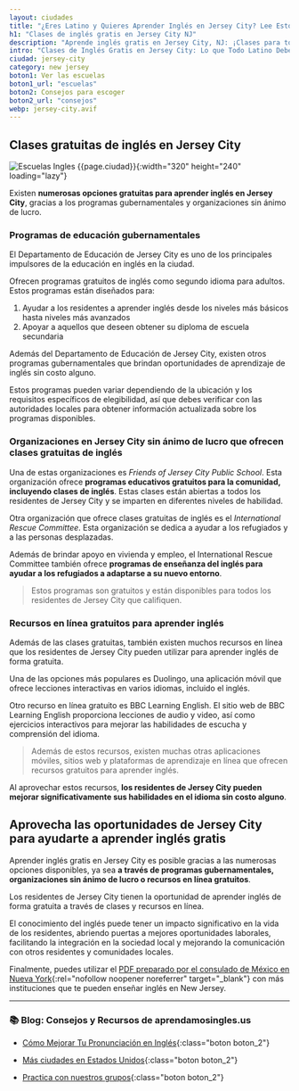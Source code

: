 ```yaml
---
layout: ciudades
title: "¿Eres Latino y Quieres Aprender Inglés en Jersey City? Lee Esto!"
h1: "Clases de inglés gratis en Jersey City NJ"
description: "Aprende inglés gratis en Jersey City, NJ: ¡Clases para todos! Mejora tu fluidez y confianza en el idioma, sin costo alguno. ¡No te lo pierdas!"
intro: "Clases de Inglés Gratis en Jersey City: Lo que Todo Latino Debe Saber"
ciudad: jersey-city
category: new jersey
boton1: Ver las escuelas
boton1_url: "escuelas"
boton2: Consejos para escoger
boton2_url: "consejos"
webp: jersey-city.avif
---
```

## Clases gratuitas de inglés en Jersey City

![Escuelas Ingles {{page.ciudad}}]({{site.baseurl}}/img/{{page.webp}} "Clases inglés {{page.ciudad|capitalize}}"){:width="320" height="240" loading="lazy"}

Existen **numerosas opciones gratuitas para aprender inglés en Jersey City**, gracias a los programas gubernamentales y organizaciones sin ánimo de lucro.

### Programas de educación gubernamentales

El Departamento de Educación de Jersey City es uno de los principales impulsores de la educación en inglés en la ciudad.

Ofrecen programas gratuitos de inglés como segundo idioma para adultos. Estos programas están diseñados para:

1. Ayudar a los residentes a aprender inglés desde los niveles más básicos hasta niveles más avanzados
2. Apoyar a aquellos que deseen obtener su diploma de escuela secundaria

Además del Departamento de Educación de Jersey City, existen otros programas gubernamentales que brindan oportunidades de aprendizaje de inglés sin costo alguno.

Estos programas pueden variar dependiendo de la ubicación y los requisitos específicos de elegibilidad, así que debes verificar con las autoridades locales para obtener información actualizada sobre los programas disponibles.

### Organizaciones en Jersey City sin ánimo de lucro que ofrecen clases gratuitas de inglés

Una de estas organizaciones es *Friends of Jersey City Public School*. Esta organización ofrece **programas educativos gratuitos para la comunidad, incluyendo clases de inglés**. Estas clases están abiertas a todos los residentes de Jersey City y se imparten en diferentes niveles de habilidad.

Otra organización que ofrece clases gratuitas de inglés es el *International Rescue Committee*. Esta organización se dedica a ayudar a los refugiados y a las personas desplazadas.

Además de brindar apoyo en vivienda y empleo, el International Rescue Committee también ofrece **programas de enseñanza del inglés para ayudar a los refugiados a adaptarse a su nuevo entorno**.

>Estos programas son gratuitos y están disponibles para todos los residentes de Jersey City que califiquen.

### Recursos en línea gratuitos para aprender inglés

Además de las clases gratuitas, también existen muchos recursos en línea que los residentes de Jersey City pueden utilizar para aprender inglés de forma gratuita.

Una de las opciones más populares es Duolingo, una aplicación móvil que ofrece lecciones interactivas en varios idiomas, incluido el inglés.

Otro recurso en línea gratuito es BBC Learning English. El sitio web de BBC Learning English proporciona lecciones de audio y video, así como ejercicios interactivos para mejorar las habilidades de escucha y comprensión del idioma.

>Además de estos recursos, existen muchas otras aplicaciones móviles, sitios web y plataformas de aprendizaje en línea que ofrecen recursos gratuitos para aprender inglés.

Al aprovechar estos recursos, **los residentes de Jersey City pueden mejorar significativamente sus habilidades en el idioma sin costo alguno**.

## Aprovecha las oportunidades de Jersey City para ayudarte a aprender inglés gratis

Aprender inglés gratis en Jersey City es posible gracias a las numerosas opciones disponibles, ya sea **a través de programas gubernamentales, organizaciones sin ánimo de lucro o recursos en línea gratuitos**.

Los residentes de Jersey City tienen la oportunidad de aprender inglés de forma gratuita a través de clases y recursos en línea.

El conocimiento del inglés puede tener un impacto significativo en la vida de los residentes, abriendo puertas a mejores oportunidades laborales, facilitando la integración en la sociedad local y mejorando la comunicación con otros residentes y comunidades locales.

Finalmente, puedes utilizar el [PDF preparado por el consulado de México en Nueva York](https://consulmex.sre.gob.mx/nuevayork/images/departamentos/comunidades/educacion/Entidades-clases-ingles-nj.pdf){:rel="nofollow noopener noreferrer" target="_blank"} con más instituciones que te pueden enseñar inglés en New Jersey.

---

### 📚 Blog: Consejos y Recursos de aprendamosingles.us

- [Cómo Mejorar Tu Pronunciación en Inglés]({{'blog'|relative_url}}){:class="boton boton_2"}

- [Más ciudades en Estados Unidos]({{'escuelas'|relative_url}}){:class="boton boton_2"}

- [Practica con nuestros grupos]({{'/#formulario'|relative_url}}){:class="boton boton_2"}